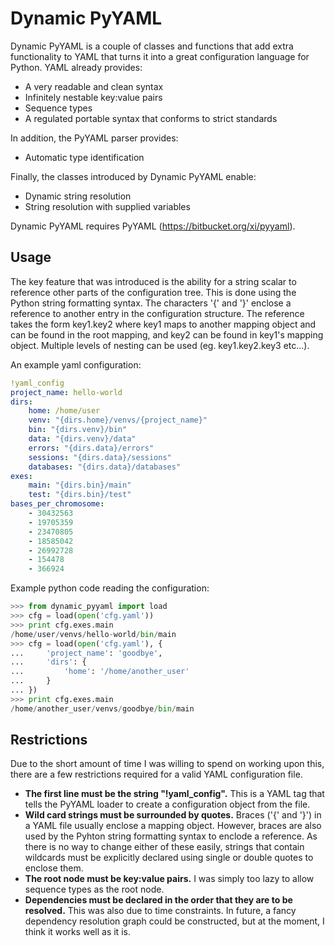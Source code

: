 Dynamic PyYAML
==============

Dynamic PyYAML is a couple of classes and functions that add extra functionality to YAML that turns it into a great configuration language for Python. YAML already provides:

* A very readable and clean syntax
* Infinitely nestable key:value pairs
* Sequence types
* A regulated portable syntax that conforms to strict standards

In addition, the PyYAML parser provides:

* Automatic type identification

Finally, the classes introduced by Dynamic PyYAML enable:

* Dynamic string resolution
* String resolution with supplied variables

Dynamic PyYAML requires PyYAML (https://bitbucket.org/xi/pyyaml).

Usage
-----
The key feature that was introduced is the ability for a string scalar to reference other parts of the configuration tree. This is done using the Python string formatting syntax. The characters '{' and '}' enclose a reference to another entry in the configuration structure. The reference takes the form key1.key2 where key1 maps to another mapping object and can be found in the root mapping, and key2 can be found in key1's mapping object. Multiple levels of nesting can be used (eg. key1.key2.key3 etc...).

An example yaml configuration:
```yaml
!yaml_config
project_name: hello-world
dirs:
    home: /home/user
    venv: "{dirs.home}/venvs/{project_name}"
    bin: "{dirs.venv}/bin"
    data: "{dirs.venv}/data"
    errors: "{dirs.data}/errors"
    sessions: "{dirs.data}/sessions"
    databases: "{dirs.data}/databases"
exes:
    main: "{dirs.bin}/main"
    test: "{dirs.bin}/test"
bases_per_chromosome:
    - 30432563
    - 19705359
    - 23470805
    - 18585042
    - 26992728
    - 154478
    - 366924
```
Example python code reading the configuration:
```python
>>> from dynamic_pyyaml import load
>>> cfg = load(open('cfg.yaml'))
>>> print cfg.exes.main
/home/user/venvs/hello-world/bin/main
>>> cfg = load(open('cfg.yaml'), {
...     'project_name': 'goodbye',
...     'dirs': {
...         'home': '/home/another_user'
...     }
... })
>>> print cfg.exes.main
/home/another_user/venvs/goodbye/bin/main
```

Restrictions
------------

Due to the short amount of time I was willing to spend on working upon this, there are a few restrictions required for a valid YAML configuration file.

* **The first line must be the string "!yaml_config".** This is a YAML tag that tells the PyYAML loader to create a configuration object from the file.
* **Wild card strings must be surrounded by quotes.** Braces ('{' and '}') in a YAML file usually enclose a mapping object. However, braces are also used by the Pyhton string formatting syntax to enclode a reference. As there is no way to change either of these easily, strings that contain wildcards must be explicitly declared using single or double quotes to enclose them.
* **The root node must be key:value pairs.** I was simply too lazy to allow sequence types as the root node.
* **Dependencies must be declared in the order that they are to be resolved.** This was also due to time constraints. In future, a fancy dependency resolution graph could be constructed, but at the moment, I think it works well as it is.
